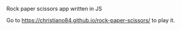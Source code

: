 Rock paper scissors app written in JS

Go to https://christiano84.github.io/rock-paper-scissors/ to play it.
